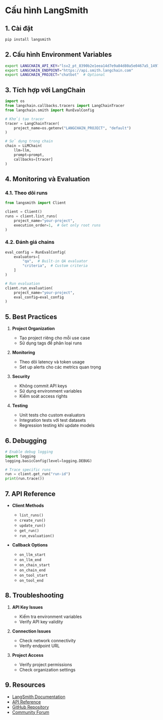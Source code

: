 # Cấu hình LangSmith

## 1. Cài đặt

```bash
pip install langsmith
```

## 2. Cấu hình Environment Variables

```bash
export LANGCHAIN_API_KEY="lsv2_pt_8390b2e1eea14d7e9a84d80a5e0467a5_149781903"
export LANGCHAIN_ENDPOINT="https://api.smith.langchain.com" 
export LANGCHAIN_PROJECT="chatbot"  # Optional
```

## 3. Tích hợp với LangChain

```python
import os
from langchain.callbacks.tracers import LangChainTracer
from langchain.smith import RunEvalConfig

# Khởi tạo tracer
tracer = LangChainTracer(
    project_name=os.getenv("LANGCHAIN_PROJECT", "default")
)

# Sử dụng trong chain
chain = LLMChain(
    llm=llm,
    prompt=prompt,
    callbacks=[tracer]
)
```

## 4. Monitoring và Evaluation

### 4.1. Theo dõi runs

```python
from langsmith import Client

client = Client()
runs = client.list_runs(
    project_name="your-project",
    execution_order=1,  # Get only root runs
)
```

### 4.2. Đánh giá chains

```python
eval_config = RunEvalConfig(
    evaluators=[
        "qa",  # Built-in QA evaluator
        "criteria",  # Custom criteria
    ]
)

# Run evaluation
client.run_evaluation(
    project_name="your-project",
    eval_config=eval_config
)
```

## 5. Best Practices

1. **Project Organization**
   - Tạo project riêng cho mỗi use case
   - Sử dụng tags để phân loại runs

2. **Monitoring**
   - Theo dõi latency và token usage
   - Set up alerts cho các metrics quan trọng

3. **Security**
   - Không commit API keys
   - Sử dụng environment variables
   - Kiểm soát access rights

4. **Testing**
   - Unit tests cho custom evaluators
   - Integration tests với test datasets
   - Regression testing khi update models

## 6. Debugging

```python
# Enable debug logging
import logging
logging.basicConfig(level=logging.DEBUG)

# Trace specific runs
run = client.get_run("run-id")
print(run.trace())
```

## 7. API Reference

- **Client Methods**
  - `list_runs()`
  - `create_run()`
  - `update_run()`
  - `get_run()`
  - `run_evaluation()`

- **Callback Options**
  - `on_llm_start`
  - `on_llm_end`
  - `on_chain_start`
  - `on_chain_end`
  - `on_tool_start`
  - `on_tool_end`

## 8. Troubleshooting

1. **API Key Issues**
   - Kiểm tra environment variables
   - Verify API key validity

2. **Connection Issues**
   - Check network connectivity
   - Verify endpoint URL

3. **Project Access**
   - Verify project permissions
   - Check organization settings

## 9. Resources

- [LangSmith Documentation](https://docs.smith.langchain.com/)
- [API Reference](https://api.smith.langchain.com/docs)
- [GitHub Repository](https://github.com/langchain-ai/langsmith)
- [Community Forum](https://github.com/langchain-ai/langsmith/discussions)
